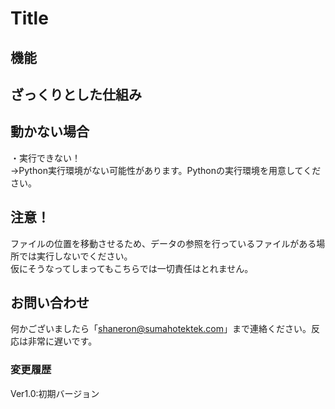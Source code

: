 # Title<br>

## 機能<br>

## ざっくりとした仕組み<br>

## 動かない場合<br>
・実行できない！<br>
→Python実行環境がない可能性があります。Pythonの実行環境を用意してください。<br>

## 注意！<br>
ファイルの位置を移動させるため、データの参照を行っているファイルがある場所では実行しないでください。<br>
仮にそうなってしまってもこちらでは一切責任はとれません。<br>

## お問い合わせ<br>
何かございましたら「shaneron@sumahotektek.com」まで連絡ください。反応は非常に遅いです。<br>

### 変更履歴<br>
Ver1.0:初期バージョン
